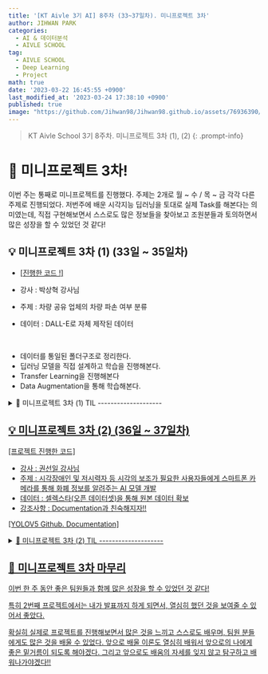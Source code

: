 ```yaml
---
title: '[KT Aivle 3기 AI] 8주차 (33~37일차). 미니프로젝트 3차'
author: JIHWAN PARK
categories:
  - AI & 데이터분석
  - AIVLE SCHOOL
tag:
  - AIVLE SCHOOL
  - Deep Learning
  - Project
math: true
date: '2023-03-22 16:45:55 +0900'
last_modified_at: '2023-03-24 17:38:10 +0900'
published: true
image: "https://github.com/Jihwan98/Jihwan98.github.io/assets/76936390/6be11e55-36a3-4a86-8e30-d8928f732a0c"
---
```

> KT Aivle School 3기 8주차. 미니프로젝트 3차 (1), (2)
{: .prompt-info}

# 👏 미니프로젝트 3차!
이번 주는 통째로 미니프로젝트를 진행했다. 주제는 2개로 월 ~ 수 / 목 ~ 금 각각 다른 주제로 진행되었다. 저번주에 배운 시각지능 딥러닝을 토대로 실제 Task를 해본다는 의미였는데, 직접 구현해보면서 스스로도 많은 정보들을 찾아보고 조원분들과 토의하면서 많은 성장을 할 수 있었던 것 같다!

## 💡 미니프로젝트 3차 (1) (33일 ~ 35일차)

- <a href='https://github.com/Jihwan98/aivle_school/tree/main/2023.03.20.%20%EB%AF%B8%EB%8B%88%ED%94%84%EB%A1%9C%EC%A0%9D%ED%8A%B8%203%EC%B0%A8%20(1)' target='_blank'>[진행한 코드 !]</a>

- 강사 : 박상혁 강사님
- 주제 : 차량 공유 업체의 차량 파손 여부 분류
- 데이터 : DALL-E로 자체 제작된 데이터
<br>

- 데이터를 통일된 폴더구조로 정리한다.
- 딥러닝 모델을 직접 설계하고 학습을 진행해본다.
- Transfer Learning을 진행해본다
- Data Augmentation을 통해 학습해본다.

<details>
<summary>🌟 미니프로젝트 3차 (1) TIL --------------------</summary>
<div markdown="1">

## ✅ 데이터 폴더구조
- 먼저 데이터를 각각 train, validation, test로 나누고 keras의 flow_from_directory를 이용하기 위해서 폴더 구조를 동일하게 생성해야했다.
- 즉, 각각 폴더 안에 class 명의 폴더가 있고 그 폴더 안에 각 데이터가 있어야 했다.
- 강사님의 가이드 코드에서는 `os`와 `shutil`등을 이용해서 직접 파일을 옮기고 하는 과정이 있었고, 나는 이것이 익숙해서 바로 진행하였다.
- 근데, `splitfolders`라는 좋은 라이브러리가 있어서 쉽게 데이터를 정리할 수 있는 방법이 있었다!!

## ✅ 모델 설계 및 학습 과정에서 배운 점
- 현재 우리의 데이터는 양도 적었고, 너무 확실한 데이터였다(구분이 너무나도 잘 되는 데이터).
- 따라서, 오히려 모델을 깊게 쌓았을 때 보다 얕게 쌓았을 때 더 좋은 성능을 보여주는 현상을 확인할 수 있었다.
- 그리고 validation accuracy가 0.5에서 변하지 않는 현상이 있었는데, 이는 EarlyStopping의 Patience를 늘려주어 epoch를 많이 돌게하면 학습이 되었다. 그리고 필터 수, 노트 수 등등 모델 구조를 변경해서 파라미터 수를 조절하는 방법으로 해결할 수 있었다.
- 애초에 데이터 자체가 너무 명확해서 어떠한 모델을 써도 결과가 잘 나올 수 있었지만, 나의 경우는 EfficientNet을 사용했을 때 성능이 가장 좋았다.

### ✨ BatchNormalization
- 사실 이번 프로젝트에서 개인적으로 가장 큰 수확 중 하나는 BatchNormalization에 대해서 많이 찾아보고 공부해본 부분이다.
- 우리 조원분 중 한 분이 Transfer Learning을 할 때, Pretrained Model의 BatchNormalization Layer(이후 BN layer으로 부르겠습니다)를 Trainable 하게 하면 성능이 좋아진다는 글을 보셨고, 직접 해봤을 때도 성능이 좋아졌다는 말을 해주셨다.
- EfficientNet에 처음에는 끝 단만 학습하도록 했을 때, 학습이 되지 않았었다.
- 그래서 조원 분의 말을 듣고, BN layer를 Trainable 하게 했더니, 성능이 대폭 향상되어 심지어 Test Data에서 Accuracy 1이 나왔다.(실전 데이터에서는 일어날 수 없는 일임. 아마도 생성된 데이터다보니, train data에 있는 어떤 vector space가 test data에도 거의 비슷하게 존재하는 것으로 보임)
- 이 부분이 너무 궁금해서 엄청나게 찾아봤는데, 내 생각은 아래와 같다.

<details>
<summary>✔ <mark>Pretrained Model의 BatchNormalization Layer를 학습하는 것에 대하여..</mark></summary>
<div markdown="1">
기본적으로 Batch Normalization이 분포를 조절해주는 것인데, BN 을 학습하고 안하고의 차이가 큰 이유는 Imagenet의 분포와 지금 우리가 하고 있는 데이터의 분포의 차이가 커서 그렇지 않을까 하는 생각이 든다.

Tensorflow 공식문서(5번 링크)나 자료들을 찾아보면(여담으로 Chat GPT에서도) Transfer Learning을 할 때는 BN을 학습시키지 않는다는 말이 있다.

Tensorflow 공식 문서에서는 BN은 2개의 Trainable weights(알파, 베타를 의미 하는 것 같다)와 2개의 non Trainable weights(mini batch의 평균, 분산인 것 같다)가 있다고 하는데, 이 때문에 새롭게 학습을 진행하면 기존에 학습했던 것들이 파괴된다고 한다.

Chat GPT에서는 Pretrained Model이 이미 새로운 작업에도 유용할수 있도록 일반적인 Feature를 가지고 있고, BN layer는 이전 layer의 activation을 정규화 하기 위한 것이므로 새 작업을 위해 조정할 필요가 없을 수 있다고 말했다.

근데 내 개인적인 생각으로는 결국 학습시키고자 하는 데이터의 분포를 학습하는게 맞지 않을까 하는 생각인데, 3, 4번 링크에서 보면 BN을 train 하냐 안하냐는 정답은 없는 것 같다.

일단 내 결과에서는 BN을 학습시키는게 좋았다. 그 이유에 대해서 내 개인적인 생각은, Train data의 분포와 Validation, Test Data의 분포가 차이가 많이나서(이걸 Internal Covariate Shift 라고 한다) 그렇지 않을까 생각한다.

++ 관련하여 참고한 링크
1. [https://gaussian37.github.io/dl-concept-batchnorm/](https://gaussian37.github.io/dl-concept-batchnorm/)
2. [https://velog.io/@dltjrdud37/Batch-Normalization](https://velog.io/@dltjrdud37/Batch-Normalization)
3. [https://velog.io/@dlskawns/Deep-Learning-전이학습Transfer-Learning의-미세조정Fine-Tuning-방법-및-괴현상-원인분석-feat.-BN-ResNet50](https://velog.io/@dlskawns/Deep-Learning-%EC%A0%84%EC%9D%B4%ED%95%99%EC%8A%B5Transfer-Learning%EC%9D%98-%EB%AF%B8%EC%84%B8%EC%A1%B0%EC%A0%95Fine-Tuning-%EB%B0%A9%EB%B2%95-%EB%B0%8F-%EA%B4%B4%ED%98%84%EC%83%81-%EC%9B%90%EC%9D%B8%EB%B6%84%EC%84%9D-feat.-BN-ResNet50)
4. [https://stackoverflow.com/questions/63352974/tensorflow-transfer-learning-with-pre-trained-model-that-uses-batch-normalizatio](https://stackoverflow.com/questions/63352974/tensorflow-transfer-learning-with-pre-trained-model-that-uses-batch-normalizatio)
5. [https://www.tensorflow.org/guide/keras/transfer_learning?hl=ko](https://www.tensorflow.org/guide/keras/transfer_learning?hl=ko)



</div>
</details>

### ✨ EfficientNet
- 마찬가지로 이번 프로젝트에서 개인적으로 가장 큰 수확 중 하나는 EfficientNet에 대해서 공부해본 부분이다.
- 이름은 들어봤어도, 따로 공부해보거나 사용해보진 않았었다.
- EfficientNet이 성능이 좋다고 해서 관련해서 이해하고 사용해보기 위해서 논문리뷰 등 설명하는 자료들을 많이 살펴보았다.

### ✨ 기타 다른 부분들
1. <u>Global Average Pooling<u>
- GAP는 위치정보를 적게 잃어버리고, 파라미터 수를 크게 줄여 과적합을 방지할 수 있다.
- 이번 모델링에서는 GAP를 쓴 경우가 성능이 더 좋았다.
2. <u>Validation Data에서 Augmentaion을 하는 것이 성능 향상에 좋을까?</u>
- 확실하진 않지만, 오히려 Overfitting이 날 수 있다고 함.
3. <u>Random Seed를 고정하자.</u>
- 딥러닝 모델은 Random Seed를 고정할 부분이 너무 많아 모델을 재현하기 힘든데, 그래도 어느정도 Random Seed를 고정하고 모델이 수렴할 때까지 학습을 하면 크게 영향을 받지 않는다. (kernel_initializer 부분이 layer 별로 최초의 weight를 랜덤하게 설정)
- Random Seed 관련 코드 참고한 블로그 : [https://velog.io/@jhlee508/Code-Reproduction을-위한-Seed-고정-feat.-OS-Numpy-Random-PyTorch-Tensorflow](https://velog.io/@jhlee508/Code-Reproduction%EC%9D%84-%EC%9C%84%ED%95%9C-Seed-%EA%B3%A0%EC%A0%95-feat.-OS-Numpy-Random-PyTorch-Tensorflow)
4. <u>Batch Size와 Learning Rate</u>
- 관련한 포스팅을 통해 관계를 확인할 수 있었다 :[https://inhovation97.tistory.com/32](https://inhovation97.tistory.com/32)
- Batch Size에 따른 학습 관계에 대해서도 검색을 통해 알 수 있었는데, Batch Size가 크면 클 수록 train data에 Overfitting이 될 확률이 높고, 작을 수록 Robust한 모델이 학습될 가능성이 높다고 한다.
- 이유는 Batch Size가 클 수록 weight 값도 작아지고 전체를 반영하는 값으로 학습이 되고, 작을 수록 각각의 데이터에 대한 학습이 이루어지기 때문에 weight도 커지고 다양한 데이터에 대해 학습을 할 수 있다고 한다.

</div>
</details>


## 💡 미니프로젝트 3차 (2) (36일 ~ 37일차)

<a href='https://github.com/Jihwan98/aivle_school/tree/main/2023.03.23_%EB%AF%B8%EB%8B%88%ED%94%84%EB%A1%9C%EC%A0%9D%ED%8A%B8%203%EC%B0%A8%20(2)' target='_blank'>[프로젝트 진행한 코드]</a>

- 강사 : 권선일 강사님
- 주제 : 시각장애인 및 저시력자 등 시각의 보조가 필요한 사용자들에게 스마트폰 카메라를 통해 화폐 정보를 알려주는 AI 모델 개발
- 데이터 : 셀렉스타(오픈 데이터셋)을 통해 원본 데이터 확보
- 강조사항 : Documentation과 친숙해지자!!

<a href='https://github.com/ultralytics/yolov5' target='_blank'>[YOLOV5 Github. Documentation]</a>

<details>
<summary>🌟 미니프로젝트 3차 (2) TIL --------------------</summary>
<div markdown="1">

### ✅ 데이터 전처리 (YOLO에 맞게 폴더 구조 변경)
우리가 제공받은 데이터는 각 화폐 단위 폴더에 jpg와 json 파일이 존재했다. YOLO에서는 하나의 폴더에 images와 labels가 있고, 각각의 폴더에 train과 validation 폴더가 있다. 그리고 YOLO의 label은 (class, x_center, y_center, width, height)로 구성되어있는 txt파일이다.

먼저 os, shutil, glob 모듈 등을 사용해서 image와 json 파일들을 train, validation 비율에 맞게 복사해주었다. 이때, jpg와 json이 짝으로 존재하므로 jpg의 개수만 가져와서 개수를 정해주었다.

그리고 json 파일에서 label 정보를 추출했는데, 기존 json에는 좌측 아래와 우측 상단의 좌표를 각각 x1, y1, x2, y2 형태로 저장되어있었기 때문에 해당 값을 가져와서 아래와 같이 YOLO label에 맞게 변환해주었다. (YOLO label은 x_center, y_center, widht, height가 모두 0 ~ 1의 값으로 되어있어야 함)

```python
x_center = ( (x1 + x2) / 2 ) / width
y_center = ( (y1 + y2) / 2 ) / height
width = (x2 - x1) / width
height = (y2 - y1) / height
```

마찬가지로 label은 dictionary를 활용해서 파일명에서 label을 parsing 한 값을 dictionary의 값에 맞게끔 하여 생성해주었다.

### ✅ YOLOV5 학습
YOLOV5에서 모델의 크기별로 5가지가 존재했다(5n, 5n, 5m, 5l, 5x). 우리는 각각 모델 크기별로 학습을 해서 결과를 확인해보았다.

![image](https://user-images.githubusercontent.com/76936390/227470870-61824e3a-9daa-4681-9bb6-9ef00758a3ae.png)

그리고 local logging이 되긴 하지만 학습되는 중에는 확인할 수가 없었는데, 공식 Documentation에서 확인할 수 있었던 W&B와 Comet을 활용하여 시각화도 진행해보았다.

그렇게 해서 다양한 모델을 학습시켜보았는데, 학습되는데 너무 많은 시간이 들어서 대부분 20~30 epoch 정도 학습시켰다. 그 중, 5m 모델은 Patience를 많이 주고 epoch도 많이 줘버려서 112 epoch까지 학습을 한 모델이 있었는데, 오히려 Overfitting이 된 것 같은 결과를 확인할 수 있었다.

그래서 각 모델들로 inference를 진행해보았다. 인터넷에 있는 사진들로도 진행해보고, 직접찍은 사진과 동영상으로도 진행해보았다.

![image](https://user-images.githubusercontent.com/76936390/227473954-e9a0dbff-7b00-4c30-a116-a2c363fa41a5.png)

### ✅ YOLOV5 Augmentaion
inference 결과 지폐가 돌아가있는 등 정면의 사진이 아닌 경우에는 잘 잡지못하는 것을 확인을 했다. 그래서 Data Augmentaion이 필요하다고 생각해서 진행했다. YOLOV5의 Hyperparameter를 수정하는 yaml 파일에 관련 설정이 있어서 rotation, shear, perspective, flip 등등의 값을 추가해주어 학습을 진행했다. 아래의 사진과 같이 Augmentaion 된 데이터로 학습이 진행되었고, 20 epoch 까지 갔을 때 모델의 성능이 점점 수렴하는 모습을 보였다.

![image](https://user-images.githubusercontent.com/76936390/227474629-1bdbba5f-ed64-4d08-8fb6-1601a1a43a3c.png)

![image](https://user-images.githubusercontent.com/76936390/227474836-8d1d5374-c8e2-40f3-a9cd-55f2c797d7f8.png)

확실히 Augmentaion을 했을 때, 돌아가있는 지폐를 잘 인식하는 것을 확인할 수 있었다.


### ✅ Detectron2
우리 조원 중 한 분이 Detectron2라는 모델으로도 학습을 진행해보셨다. Detectron2는 Facebook AI Research에서 만든 최신 감지 및 세분화 알고리즘을 제공하는 의 차세대 라이브러리라고 한다. 근데 label의 format이 yolo와는 달라서 coco format으로 변환을 시켜야 했는데, coco format에서는 이미지의 segmentation 정보까지 아주 정밀하게 label이 되어야 했다. 하지만 우리는 bounding box 정보밖에 없어서 학습결과 성능이 좋지는 않았다. 

YOLO Documentation에서도 bounding box는 아주 정밀하게 되어있어야 한다고 했는데, labeling이 얼마나 정밀하게 되어있느냐에 따라 Object Detection의 성능에 차이가 많이 나는 것 같았다.

### ✅ 결론
YOLOV5의 모델의 크기에 상관없이 어느정도 epoch를 지나면 성능은 비슷한 것을 확인할 수 있었고, Task에 따라 다르겠지만 다양한 각도와 방향에서도 물체를 잘 탐지하고 싶다면 train data에서도 그러한 데이터가 당연히 존재해야한다는 것을 확인할 수 있었다. 그래서 그런 데이터가 없다면 Augmentaion을 하면 원하는 성능을 얻을 수 있었다. 

또한, Object Detection에서 labeling은 아주 정확하게 되어야 성능이 잘 나올 수 있다는 것을 확인할 수 있었따.


우리는 다같이 열심히 했고, 팀원 분들이 발표도 하면 좋겠다고 해서 이번에는 발표까지 진행하게 되었다! 정말 많은 성장을 할 수 있는 프로젝트였다.



</div>
</details>

## 👏 미니프로젝트 3차 마무리
이번 한 주 동안 좋은 팀원들과 함께 많은 성장을 할 수 있었던 것 같다!

특히 2번째 프로젝트에서는 내가 발표까지 하게 되면서, 열심히 했던 것을 보여줄 수 있어서 좋았다. 

확실히 실제로 프로젝트를 진행해보면서 많은 것을 느끼고 스스로도 배우며, 팀원 분들에게도 많은 것을 배울 수 있었다. 앞으로 배울 이론도 열심히 배워서 앞으로의 나에게 좋은 밑거름이 되도록 해야겠다. 그리고 앞으로도 배움의 자세를 잊지 않고 탐구하고 배워나가야겠다!!